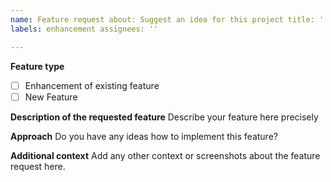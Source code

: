 ```yaml
---
name: Feature request about: Suggest an idea for this project title: ''
labels: enhancement assignees: ''

---
```


**Feature type**

- [ ] Enhancement of existing feature
- [ ] New Feature

**Description of the requested feature**
Describe your feature here precisely

**Approach**
Do you have any ideas how to implement this feature?

**Additional context**
Add any other context or screenshots about the feature request here.

